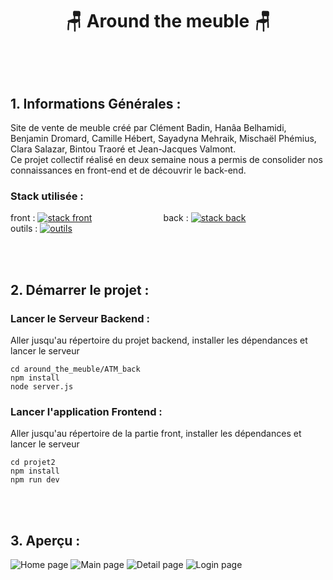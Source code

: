 # <p align="center"> 🪑 Around the meuble 🪑</p>

<br><br>

## 1. Informations Générales :

Site de vente de meuble créé par Clément Badin, Hanâa Belhamidi, Benjamin Dromard, Camille Hébert, Sayadyna Mehraik, Mischaël Phémius, Clara Salazar, Bintou Traoré et Jean-Jacques Valmont.
<br> Ce projet collectif réalisé en deux semaine nous a permis de consolider nos connaissances en front-end et de découvrir le back-end.

### Stack utilisée :
front : [![stack front](https://skillicons.dev/icons?i=react,tailwind)](https://skillicons.dev) 
&nbsp;&nbsp;&nbsp;&nbsp;&nbsp;&nbsp;&nbsp;&nbsp;&nbsp;&nbsp;&nbsp;&nbsp;&nbsp;&nbsp;&nbsp;&nbsp;&nbsp;&nbsp;&nbsp;&nbsp;&nbsp;&nbsp;&nbsp;&nbsp;&nbsp;&nbsp;&nbsp;
back : [![stack back](https://skillicons.dev/icons?i=nodejs,express,sequelize)](https://skillicons.dev)
&nbsp;&nbsp;&nbsp;&nbsp;&nbsp;&nbsp;&nbsp;&nbsp;&nbsp;&nbsp;&nbsp;&nbsp;&nbsp;&nbsp;&nbsp;&nbsp;&nbsp;&nbsp;&nbsp;&nbsp;&nbsp;&nbsp;&nbsp;&nbsp;&nbsp;&nbsp;&nbsp;
outils : [![outils](https://skillicons.dev/icons?i=vscode,git,vite,figma)](https://skillicons.dev)

<br><br>

## 2. Démarrer le projet :

### Lancer le Serveur Backend :

Aller jusqu'au répertoire du projet backend, installer les dépendances et lancer le serveur

```
cd around_the_meuble/ATM_back
npm install
node server.js
```

### Lancer l'application Frontend :

Aller jusqu'au répertoire de la partie front, installer les dépendances et lancer le serveur

```
cd projet2
npm install
npm run dev
```

<br><br>

## 3. Aperçu :
![Home page](https://github.com/camhbrt/around_the_meuble/assets/119520577/d8b06fd9-a903-45e8-bad2-dd380dc46bb6)
![Main page](https://github.com/camhbrt/around_the_meuble/assets/119520577/31f5e047-87b9-4f40-b239-9cad8c560331)
![Detail page](https://github.com/camhbrt/around_the_meuble/assets/119520577/791a8c8d-6c03-4b4a-9c1c-669a35d2c9c8)
![Login page](https://github.com/camhbrt/around_the_meuble/assets/119520577/3a2f26f2-df56-4dac-b71c-5106fd788b56)

